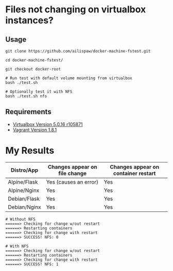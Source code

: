 Files not changing on virtualbox instances?
=============================================================


Usage
--------
```
git clone https://github.com/ailispaw/docker-machine-fstest.git

cd docker-machine-fstest/

git checkout docker-root

# Run test with default volume mounting from virtualbox
bash ./test.sh

# Optionally test it with NFS
bash ./test.sh nfs
```

Requirements
---------------
* [Virtualbox Version 5.0.16 r105871](https://www.virtualbox.org/wiki/Downloads)
* [Vagrant Version 1.8.1](https://www.vagrantup.com/downloads.html)


My Results
=============

| Distro/App   | Changes appear on file change | Changes appear on container restart |
|--------------|-------------------------------|-------------------------------------|
| Alpine/Flask | Yes (causes an error)         | Yes                                 |
| Alpine/Nginx | Yes                           | Yes                                 |
| Debian/Flask | Yes                           | Yes                                 |
| Debian/Nginx | Yes                           | Yes                                 |

```
# Without NFS
======> Checking for change w/out restart
======> Restarting containers
======> Checking for change with restart
======> SUCCESS! NFS: 0

# With NFS
======> Checking for change w/out restart
======> Restarting containers
======> Checking for change with restart
======> SUCCESS! NFS: 1
```
